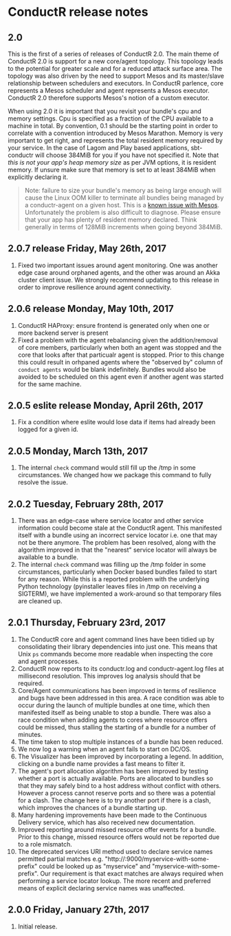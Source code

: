 # ConductR release notes

## 2.0

This is the first of a series of releases of ConductR 2.0. The main theme of ConductR 2.0 is support for a new core/agent topology. This topology leads to the potential for greater scale and for a reduced attack surface area. The topology was also driven by the need to support Mesos and its master/slave relationship between schedulers and executors. In ConductR parlence, core represents a Mesos scheduler and agent represents a Mesos executor. ConductR 2.0 therefore supports Mesos's notion of a custom executor.

When using 2.0 it is important that you revisit your bundle's cpu and memory settings. Cpu is specified as a fraction of the CPU available to a machine in total. By convention, 0.1 should be the starting point in order to correlate with a convention introduced by Mesos Marathon. Memory is very important to get right, and represents the total resident memory required by your service. In the case of Lagom and Play based applications, sbt-conductr will choose 384MiB for you if you have not specified it. Note that *this is not your app's heap memory size* as per JVM options, it is resident memory. If unsure make sure that memory is set to at least 384MiB when explicitly declaring it.

> Note: failure to size your bundle's memory as being large enough will cause the Linux OOM killer to terminate all bundles being managed by a conductr-agent on a given host. This is a [known issue with Mesos](https://issues.apache.org/jira/browse/MESOS-3333#). Unfortunately the problem is also difficult to diagnose. Please ensure that your app has plenty of resident memory declared. Think generally in terms of 128MiB increments when going beyond 384MiB.

## 2.0.7 release Friday, May 26th, 2017

1. Fixed two important issues around agent monitoring. One was another edge case around orphaned agents, and the other was around an Akka cluster client issue. We strongly recommend updating to this release in order to improve resilience around agent connectivity.

## 2.0.6 release Monday, May 10th, 2017

1. ConductR HAProxy: ensure frontend is generated only when one or more backend server is present
2. Fixed a problem with the agent rebalancing given the addition/removal of core members, particularly when both an agent was stopped and the core that looks after that particualr agent is stopped. Prior to this change this could result in orhpaned agents where the "observed by" column of `conduct agents` would be blank indefinitely. Bundles would also be avoided to be scheduled on this agent even if another agent was started for the same machine.

## 2.0.5 eslite release Monday, April 26th, 2017

1. Fix a condition where eslite would lose data if items had already been logged for a given id.

## 2.0.5 Monday, March 13th, 2017

1. The internal `check` command would still fill up the /tmp in some circumstances. We changed how we package this command to fully resolve the issue.

## 2.0.2 Tuesday, February 28th, 2017

1. There was an edge-case where service locator and other service information could become stale at the ConductR agent. This manifested itself with a bundle using an incorrect service locator i.e. one that may not be there anymore. The problem has been resolved, along with the algorithm improved in that the "nearest" service locator will always be available to a bundle.
2. The internal `check` command was filling up the /tmp folder in some circumstances, particularly when Docker based bundles failed to start for any reason. While this is a reported problem with the underlying Python technology (pyinstaller leaves files in /tmp on receiving a SIGTERM), we have implemented a work-around so that temporary files are cleaned up.

## 2.0.1 Thursday, February 23rd, 2017

1. The ConductR core and agent command lines have been tidied up by consolidating their library dependencies into just one. This means that Unix `ps` commands become more readable when inspecting the core and agent processes.
2. ConductR now reports to its conductr.log and conductr-agent.log files at millisecond resolution. This improves log analysis should that be required.
3. Core/Agent communications has been improved in terms of resilience and bugs have been addressed in this area. A race condition was able to occur during the launch of multiple bundles at one time, which then manifested itself as being unable to stop a bundle. There was also a race condition when adding agents to cores where resource offers could be missed, thus stalling the starting of a bundle for a number of minutes.
4. The time taken to stop multiple instances of a bundle has been reduced.
5. We now log a warning when an agent fails to start on DC/OS.
6. The Visualizer has been improved by incorporating a legend. In addition, clicking on a bundle name provides a fast means to filter it.
7. The agent's port allocation algorithm has been improved by testing whether a port is actually available. Ports are allocated to bundles so that they may safely bind to a host address without conflict with others. However a process cannot reserve ports and so there was a potential for a clash. The change here is to try another port if there is a clash, which improves the chances of a bundle starting up.
8. Many hardening improvements have been made to the Continuous Delivery service, which has also received new documentation.
9. Improved reporting around missed resource offer events for a bundle. Prior to this change, missed resource offers would not be reported due to a role mismatch.
10. The deprecated services URI method used to declare service names permitted partial matches e.g. "http://:9000/myservice-with-some-prefix" could be looked up as "myservice" and "myservice-with-some-prefix". Our requirement is that exact matches are always required when performing a service locator lookup. The more recent and preferred means of explicit declaring service names was unaffected.

## 2.0.0 Friday, January 27th, 2017

1. Initial release.
